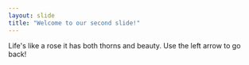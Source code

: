 ```yaml
---
layout: slide
title: "Welcome to our second slide!"
---
```

Life's like a rose it has both thorns and beauty.
Use the left arrow to go back!
